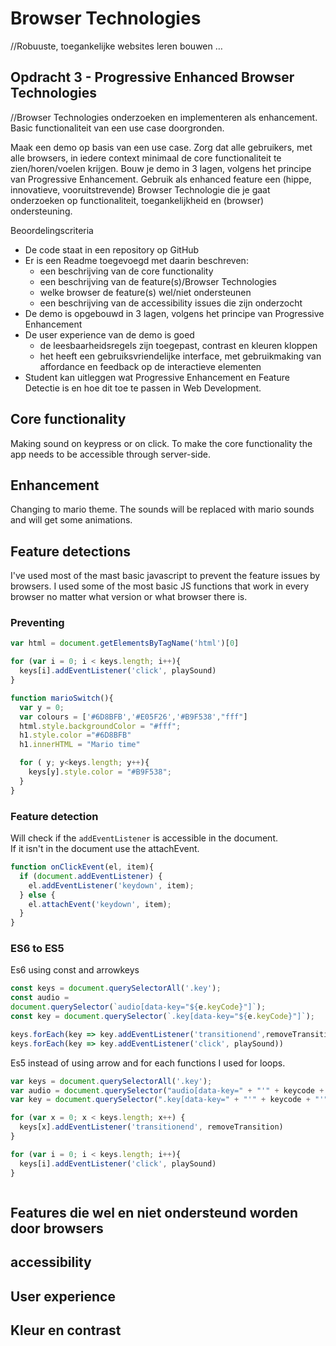 # Browser Technologies
//Robuuste, toegankelijke websites leren bouwen …

## Opdracht 3 - Progressive Enhanced Browser Technologies
//Browser Technologies onderzoeken en implementeren als enhancement. Basic functionaliteit van een use case doorgronden.

Maak een demo op basis van een use case. Zorg dat alle gebruikers, met alle browsers, in iedere context minimaal de core functionaliteit te zien/horen/voelen krijgen. Bouw je demo in 3 lagen, volgens het principe van Progressive Enhancement. Gebruik als enhanced feature een (hippe, innovatieve, vooruitstrevende) Browser Technologie die je gaat onderzoeken op functionaliteit, toegankelijkheid en (browser) ondersteuning.

Beoordelingscriteria
- De code staat in een repository op GitHub
- Er is een Readme toegevoegd met daarin beschreven:
  - een beschrijving van de core functionality
  - een beschrijving van de feature(s)/Browser Technologies
  - welke browser de feature(s) wel/niet ondersteunen
  - een beschrijving van de accessibility issues die zijn onderzocht
- De demo is opgebouwd in 3 lagen, volgens het principe van Progressive Enhancement
- De user experience van de demo is goed
  - de leesbaarheidsregels zijn toegepast, contrast en kleuren kloppen
  - het heeft een gebruiksvriendelijke interface, met gebruikmaking van affordance en feedback op de interactieve elementen
- Student kan uitleggen wat Progressive Enhancement en Feature Detectie is en hoe dit toe te passen in Web Development.

## Core functionality
Making sound on keypress or on click.
To make the core functionality the app needs to be accessible through server-side.

## Enhancement
Changing to mario theme. The sounds will be replaced with mario sounds and will get some animations.

## Feature detections
I've used most of the mast basic javascript to prevent the feature issues by browsers. I used some of the most basic JS functions that work in every browser no matter what version or what browser there is.

### Preventing
```javascript
var html = document.getElementsByTagName('html')[0]

for (var i = 0; i < keys.length; i++){
  keys[i].addEventListener('click', playSound)
}

function marioSwitch(){
  var y = 0;
  var colours = ['#6D8BFB','#E05F26','#B9F538',"fff"]
  html.style.backgroundColor = "#fff";
  h1.style.color ="#6D8BFB"
  h1.innerHTML = "Mario time"

  for ( y; y<keys.length; y++){
    keys[y].style.color = "#B9F538";
  }
}


```

### Feature detection
Will check if the `addEventListener` is accessible in the document.  
If it isn't in the document use the attachEvent.
```Javascript
function onClickEvent(el, item){
  if (document.addEventListener) {
    el.addEventListener('keydown', item);
  } else {
    el.attachEvent('keydown', item);
  }
}
```

### ES6 to ES5
Es6 using const and arrowkeys
```Javascript
const keys = document.querySelectorAll('.key');
const audio =
document.querySelector(`audio[data-key="${e.keyCode}"]`);
const key = document.querySelector(`.key[data-key="${e.keyCode}"]`);

keys.forEach(key => key.addEventListener('transitionend',removeTransition));
keys.forEach(key => key.addEventListener('click', playSound))


```

Es5 instead of using arrow and for each functions I used for loops.  

```Javascript
var keys = document.querySelectorAll('.key');
var audio = document.querySelector("audio[data-key=" + "'" + keycode + "'" + "]");
var key = document.querySelector(".key[data-key=" + "'" + keycode + "'"+ "]");

for (var x = 0; x < keys.length; x++) {
  keys[x].addEventListener('transitionend', removeTransition)
}

for (var i = 0; i < keys.length; i++){
  keys[i].addEventListener('click', playSound)
}



```
## Features die wel en niet ondersteund worden door browsers

## accessibility

## User experience

## Kleur en contrast
